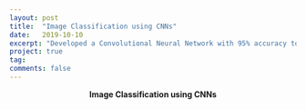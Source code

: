 ```yaml
---
layout: post
title:  "Image Classification using CNNs"
date:   2019-10-10
excerpt: "Developed a Convolutional Neural Network with 95% accuracy to distinguish between Cats and Dogs, using the standard Microsoft-Kaggle Dataset, along with data augmentation using Gaussian Noise"
project: true
tag:
comments: false
---
```



    
<center><b>Image Classification using CNNs</b></center>
